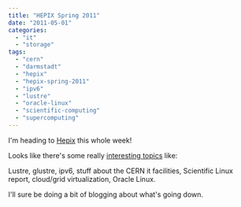 ```yaml
---
title: "HEPIX Spring 2011"
date: "2011-05-01"
categories: 
  - "it"
  - "storage"
tags: 
  - "cern"
  - "darmstadt"
  - "hepix"
  - "hepix-spring-2011"
  - "ipv6"
  - "lustre"
  - "oracle-linux"
  - "scientific-computing"
  - "supercomputing"
---
```


I'm heading to [Hepix](http://www.hepix.org/ "hepix.org") this whole week!

Looks like there's some really [interesting topics](http://indico.cern.ch/conferenceTimeTable.py?confId=118192#20110502 "timetable") like:

Lustre, glustre, ipv6, stuff about the CERN it facilities, Scientific Linux report, cloud/grid virtualization, Oracle Linux.

I'll sure be doing a bit of blogging about what's going down.
